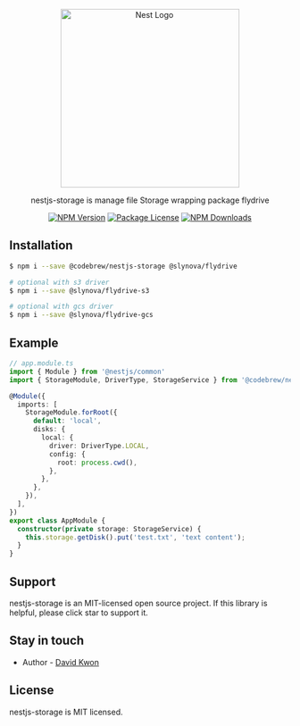 <p align="center">
  <a href="http://nestjs.com/" target="blank"><img src="https://nestjs.com/img/logo_text.svg" width="320" alt="Nest Logo" /></a>
</p>

<p align="center">
    nestjs-storage is manage file Storage wrapping package flydrive
</p>
<p align="center">
    <a href="https://www.npmjs.com/org/codebrew"><img src="https://img.shields.io/npm/v/@codebrew/nestjs-storage.svg" alt="NPM Version" /></a>
    <a href="https://www.npmjs.com/org/codebrew"><img src="https://img.shields.io/npm/l/@codebrew/nestjs-storage.svg" alt="Package License" /></a>
    <a href="https://www.npmjs.com/org/codebrew"><img src="https://img.shields.io/npm/dm/@codebrew/nestjs-storage.svg" alt="NPM Downloads" /></a>
</p>

## Installation

```bash
$ npm i --save @codebrew/nestjs-storage @slynova/flydrive

# optional with s3 driver
$ npm i --save @slynova/flydrive-s3

# optional with gcs driver
$ npm i --save @slynova/flydrive-gcs
```

## Example

```typescript
// app.module.ts
import { Module } from '@nestjs/common'
import { StorageModule, DriverType, StorageService } from '@codebrew/nestjs-storage';

@Module({
  imports: [
    StorageModule.forRoot({
      default: 'local',
      disks: {
        local: {
          driver: DriverType.LOCAL,
          config: {
            root: process.cwd(),
          },
        },
      },
    }),
  ],
})
export class AppModule {
  constructor(private storage: StorageService) {
    this.storage.getDisk().put('test.txt', 'text content');
  }
}
```

## Support

nestjs-storage is an MIT-licensed open source project. If this library is helpful, please click star to support it.

## Stay in touch

- Author - [David Kwon](https://github.com/tienne)

## License

nestjs-storage is MIT licensed.
